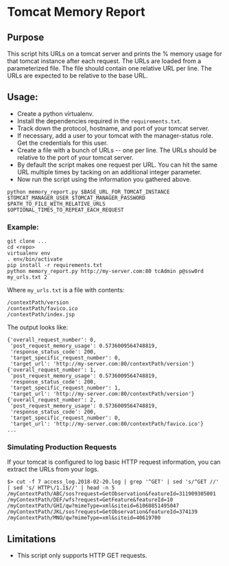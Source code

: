 # Tomcat Memory Report

## Purpose
This script hits URLs on a tomcat server and prints the % memory usage for that tomcat instance after each request. The URLs are loaded from a parameterized file. The file should contain one relative URL per line. The URLs are expected to be relative to the base URL.

## Usage:

 * Create a python virtualenv.
 * Install the dependencies required in the `requirements.txt`.
 * Track down the protocol, hostname, and port of your tomcat server.
 * If necessary, add a user to your tomcat with the manager-status role. Get the credentials for this user.
 * Create a file with a bunch of URLs -- one per line. The URLs should be relative to the port of your tomcat server.
 * By default the script makes one request per URL. You can hit the same URL multiple times by tacking on an additional integer parameter.
 * Now run the script using the information you gathered above.

```
python memory_report.py $BASE_URL_FOR_TOMCAT_INSTANCE $TOMCAT_MANAGER_USER $TOMCAT_MANAGER_PASSWORD $PATH_TO_FILE_WITH_RELATIVE_URLS $OPTIONAL_TIMES_TO_REPEAT_EACH_REQUEST
```


### Example:

```
git clone ...
cd <repo>
virtualenv env
. env/bin/activate
pip install -r requirements.txt
python memory_report.py http://my-server.com:80 tcAdmin p@ssw0rd my_urls.txt 2
```

Where `my_urls.txt` is a file with contents:

```
/contextPath/version
/contextPath/favico.ico
/contextPath/index.jsp
```

The output looks like:

```
{'overall_request_number': 0,
 'post_request_memory_usage': 0.5736009564748819,
 'response_status_code': 200,
 'target_specific_request_number': 0,
 'target_url': 'http://my-server.com:80/contextPath/version'}
{'overall_request_number': 1,
 'post_request_memory_usage': 0.5736009564748819,
 'response_status_code': 200,
 'target_specific_request_number': 1,
 'target_url': 'http://my-server.com:80/contextPath/version'}
{'overall_request_number': 2,
 'post_request_memory_usage': 0.5736009564748819,
 'response_status_code': 200,
 'target_specific_request_number': 0,
 'target_url': 'http://my-server.com:80/contextPath/favico.ico'}
...
```


### Simulating Production Requests
If your tomcat is configured to log basic HTTP request information, you can extract the URLs from your logs.

```
$> cut -f 7 access_log.2018-02-20.log | grep '^GET' | sed 's/^GET //' | sed 's/ HTTP\/1.1$//' | head -n 5
/myContextPath/ABC/sos?request=GetObservation&featureId=311909305001
/myContextPath/DEF/wfs?request=GetFeature&featureId=10
/myContextPath/GHI/qw?mimeType=xml&siteid=61060851495047
/myContextPath/JKL/sos?request=GetObservation&featureId=374139
/myContextPath/MNO/qw?mimeType=xml&siteid=40619700
```

## Limitations
 * This script only supports HTTP GET requests.
